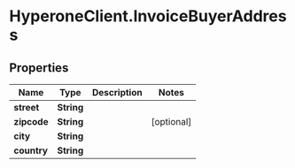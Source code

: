 # HyperoneClient.InvoiceBuyerAddress

## Properties

Name | Type | Description | Notes
------------ | ------------- | ------------- | -------------
**street** | **String** |  | 
**zipcode** | **String** |  | [optional] 
**city** | **String** |  | 
**country** | **String** |  | 


